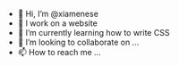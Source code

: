 - 👋 Hi, I’m @xiamenese
- 👀 I work on a website
- 🌱 I’m currently learning how to write CSS
- 💞️ I’m looking to collaborate on ...
- 📫 How to reach me ...

<!---
xiamenese/xiamenese is a ✨ special ✨ repository because its `README.md` (this file) appears on your GitHub profile.
You can click the Preview link to take a look at your changes.
--->

